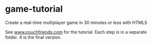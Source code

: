 # game-tutorial
Create a real-time multiplayer game in 30 minutes or less with HTML5

See www.couchfriends.com for the tutorial. Each step is in a separate folder. 4 is the final version.